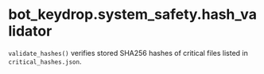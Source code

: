 # bot_keydrop.system_safety.hash_validator

`validate_hashes()` verifies stored SHA256 hashes of critical files listed in `critical_hashes.json`.
